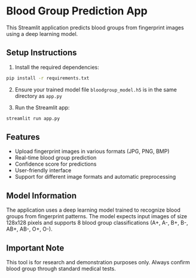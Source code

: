 # Blood Group Prediction App

This Streamlit application predicts blood groups from fingerprint images using a deep learning model.

## Setup Instructions

1. Install the required dependencies:
```bash
pip install -r requirements.txt
```

2. Ensure your trained model file `bloodgroup_model.h5` is in the same directory as `app.py`

3. Run the Streamlit app:
```bash
streamlit run app.py
```

## Features
- Upload fingerprint images in various formats (JPG, PNG, BMP)
- Real-time blood group prediction
- Confidence score for predictions
- User-friendly interface
- Support for different image formats and automatic preprocessing

## Model Information
The application uses a deep learning model trained to recognize blood groups from fingerprint patterns. The model expects input images of size 128x128 pixels and supports 8 blood group classifications (A+, A-, B+, B-, AB+, AB-, O+, O-).

## Important Note
This tool is for research and demonstration purposes only. Always confirm blood group through standard medical tests.
